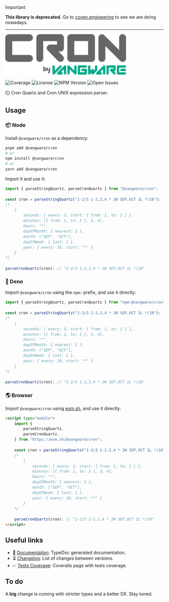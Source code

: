 > [!IMPORTANT]
>
> **This library is deprecated.** Go to [coven.engineering](https://coven.engineering) to see we are doing nowadays.

---

<img id="logo" alt="Cron by Vangware" src="./logo.svg" height="128" />

![Coverage][coverage-badge] ![License][license-badge]
![NPM Version][npm-version-badge] ![Open Issues][open-issues-badge]

⏲️ Cron Quartz and Cron UNIX expression parser.

## Usage

### 📦 Node

Install `@vangware/cron` as a dependency:

```bash
pnpm add @vangware/cron
# or
npm install @vangware/cron
# or
yarn add @vangware/cron
```

Import it and use it:

```typescript
import { parseStringQuartz, parseCronQuartz } from "@vangware/cron";

const cron = parseStringQuartz("1-2/3 1-2,3,4 * 2W SEP,OCT 1L */10");
/*
	{
		seconds: { every: 3, start: { from: 1, to: 2 } },
		minutes: [{ from: 1, to: 2 }, 3, 4],
		hours: "*",
		dayOfMonth: { nearest: 2 },
		month: ["SEP", "OCT"],
		dayOfWeek: { last: 1 },
		year: { every: 10, start: "*" }
	}
*/

parseCronQuartz(cron); // "1-2/3 1-2,3,4 * 2W SEP,OCT 1L */10"
```

### 🦕 Deno

Import `@vangware/cron` using the `npm:` prefix, and use it directly:

```typescript
import { parseStringQuartz, parseCronQuartz } from "npm:@vangware/cron";

const cron = parseStringQuartz("1-2/3 1-2,3,4 * 2W SEP,OCT 1L */10");
/*
	{
		seconds: { every: 3, start: { from: 1, to: 2 } },
		minutes: [{ from: 1, to: 2 }, 3, 4],
		hours: "*",
		dayOfMonth: { nearest: 2 },
		month: ["SEP", "OCT"],
		dayOfWeek: { last: 1 },
		year: { every: 10, start: "*" }
	}
*/

parseCronQuartz(cron); // "1-2/3 1-2,3,4 * 2W SEP,OCT 1L */10"
```

### 🌎 Browser

Import `@vangware/cron` using [esm.sh][esm.sh], and use it directly:

```html
<script type="module">
	import {
		parseStringQuartz,
		parseCronQuartz,
	} from "https://esm.sh/@vangware/cron";

	const cron = parseStringQuartz("1-2/3 1-2,3,4 * 2W SEP,OCT 1L */10");
	/*
		{
			seconds: { every: 3, start: { from: 1, to: 2 } },
			minutes: [{ from: 1, to: 2 }, 3, 4],
			hours: "*",
			dayOfMonth: { nearest: 2 },
			month: ["SEP", "OCT"],
			dayOfWeek: { last: 1 },
			year: { every: 10, start: "*" }
		}
	*/

	parseCronQuartz(cron); // "1-2/3 1-2,3,4 * 2W SEP,OCT 1L */10"
</script>
```

## Useful links

-   📝 [Documentation][documentation]: TypeDoc generated documentation.
-   ⏳ [Changelog][changelog]: List of changes between versions.
-   ✅ [Tests Coverage][coverage]: Coveralls page with tests coverage.

## To do

A **big** change is coming with stricter types and a better DX. Stay tuned.

<!-- Reference -->

[changelog]: https://github.com/vangware/cron/blob/main/CHANGELOG.md
[coverage-badge]:
	https://img.shields.io/coveralls/github/vangware/cron.svg?style=for-the-badge&labelColor=666&color=0a8&link=https://coveralls.io/github/vangware/cron
[coverage]: https://coveralls.io/github/vangware/cron
[documentation]: https://cron.vangware.com
[esm.sh]: https://esm.sh
[license-badge]:
	https://img.shields.io/npm/l/@vangware/cron.svg?style=for-the-badge&labelColor=666&color=0a8&link=https://github.com/vangware/cron/blob/main/LICENSE
[npm-version-badge]:
	https://img.shields.io/npm/v/@vangware/cron.svg?style=for-the-badge&labelColor=666&color=0a8&link=https://npm.im/@vangware/cron
[open-issues-badge]:
	https://img.shields.io/github/issues/vangware/cron.svg?style=for-the-badge&labelColor=666&color=0a8&link=https://github.com/vangware/cron/issues
